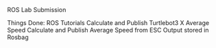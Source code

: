 ROS Lab Submission

Things Done:
ROS Tutorials 
Calculate and Publish Turtlebot3 X Average Speed
Calculate and Publish Average Speed from ESC Output stored in Rosbag
